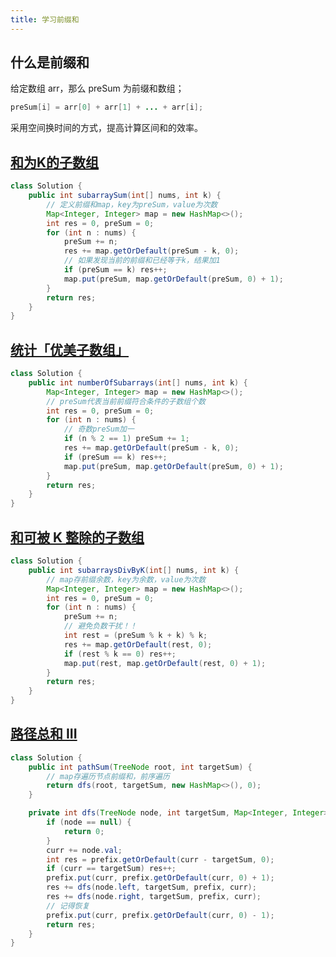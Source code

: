 ```yaml
---
title: 学习前缀和
---
```


## 什么是前缀和

给定数组 arr，那么 preSum 为前缀和数组；

```java
preSum[i] = arr[0] + arr[1] + ... + arr[i];
```

采用空间换时间的方式，提高计算区间和的效率。

## [和为K的子数组](https://leetcode-cn.com/problems/subarray-sum-equals-k/)

```java
class Solution {
    public int subarraySum(int[] nums, int k) {
        // 定义前缀和map，key为preSum，value为次数
        Map<Integer, Integer> map = new HashMap<>();
        int res = 0, preSum = 0;
        for (int n : nums) {
            preSum += n;
            res += map.getOrDefault(preSum - k, 0);
            // 如果发现当前的前缀和已经等于k，结果加1
            if (preSum == k) res++;
            map.put(preSum, map.getOrDefault(preSum, 0) + 1);
        }
        return res;
    }
}
```

## [统计「优美子数组」](https://leetcode-cn.com/problems/count-number-of-nice-subarrays/)

```java
class Solution {
    public int numberOfSubarrays(int[] nums, int k) {
        Map<Integer, Integer> map = new HashMap<>();
        // preSum代表当前前缀符合条件的子数组个数
        int res = 0, preSum = 0;
        for (int n : nums) {
            // 奇数preSum加一
            if (n % 2 == 1) preSum += 1;
            res += map.getOrDefault(preSum - k, 0);
            if (preSum == k) res++;
            map.put(preSum, map.getOrDefault(preSum, 0) + 1);
        }
        return res;
    }
}
```

## [和可被 K 整除的子数组](https://leetcode-cn.com/problems/subarray-sums-divisible-by-k/)

```java
class Solution {
    public int subarraysDivByK(int[] nums, int k) {
        // map存前缀余数，key为余数，value为次数
        Map<Integer, Integer> map = new HashMap<>();
        int res = 0, preSum = 0;
        for (int n : nums) {
            preSum += n;
            // 避免负数干扰！！
            int rest = (preSum % k + k) % k;
            res += map.getOrDefault(rest, 0);
            if (rest % k == 0) res++;
            map.put(rest, map.getOrDefault(rest, 0) + 1);
        }
        return res;
    }
}
```

## [路径总和 III](https://leetcode-cn.com/problems/path-sum-iii/)

```java
class Solution {
    public int pathSum(TreeNode root, int targetSum) {
        // map存遍历节点前缀和，前序遍历
        return dfs(root, targetSum, new HashMap<>(), 0);
    }

    private int dfs(TreeNode node, int targetSum, Map<Integer, Integer> prefix, int curr) {
        if (node == null) {
            return 0;
        }
        curr += node.val;
        int res = prefix.getOrDefault(curr - targetSum, 0);
        if (curr == targetSum) res++;
        prefix.put(curr, prefix.getOrDefault(curr, 0) + 1);
        res += dfs(node.left, targetSum, prefix, curr);
        res += dfs(node.right, targetSum, prefix, curr);
        // 记得恢复
        prefix.put(curr, prefix.getOrDefault(curr, 0) - 1);
        return res;
    }
}
```
